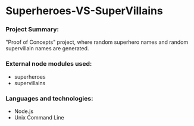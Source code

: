 # Superheroes-VS-SuperVillains
### Project Summary:
"Proof of Concepts" project, where random superhero names and random supervillain names are generated.
### External node modules used:
- superheroes
- supervillains
### Languages and technologies:
- Node.js 
- Unix Command Line
